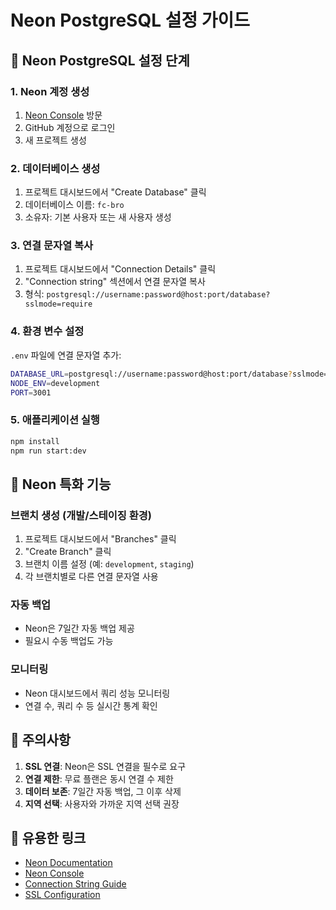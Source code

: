 # Neon PostgreSQL 설정 가이드

## 🚀 Neon PostgreSQL 설정 단계

### 1. Neon 계정 생성

1. [Neon Console](https://console.neon.tech) 방문
2. GitHub 계정으로 로그인
3. 새 프로젝트 생성

### 2. 데이터베이스 생성

1. 프로젝트 대시보드에서 "Create Database" 클릭
2. 데이터베이스 이름: `fc-bro`
3. 소유자: 기본 사용자 또는 새 사용자 생성

### 3. 연결 문자열 복사

1. 프로젝트 대시보드에서 "Connection Details" 클릭
2. "Connection string" 섹션에서 연결 문자열 복사
3. 형식: `postgresql://username:password@host:port/database?sslmode=require`

### 4. 환경 변수 설정

`.env` 파일에 연결 문자열 추가:

```bash
DATABASE_URL=postgresql://username:password@host:port/database?sslmode=require
NODE_ENV=development
PORT=3001
```

### 5. 애플리케이션 실행

```bash
npm install
npm run start:dev
```

## 🔧 Neon 특화 기능

### 브랜치 생성 (개발/스테이징 환경)

1. 프로젝트 대시보드에서 "Branches" 클릭
2. "Create Branch" 클릭
3. 브랜치 이름 설정 (예: `development`, `staging`)
4. 각 브랜치별로 다른 연결 문자열 사용

### 자동 백업

- Neon은 7일간 자동 백업 제공
- 필요시 수동 백업도 가능

### 모니터링

- Neon 대시보드에서 쿼리 성능 모니터링
- 연결 수, 쿼리 수 등 실시간 통계 확인

## 🚨 주의사항

1. **SSL 연결**: Neon은 SSL 연결을 필수로 요구
2. **연결 제한**: 무료 플랜은 동시 연결 수 제한
3. **데이터 보존**: 7일간 자동 백업, 그 이후 삭제
4. **지역 선택**: 사용자와 가까운 지역 선택 권장

## 🔗 유용한 링크

- [Neon Documentation](https://neon.tech/docs)
- [Neon Console](https://console.neon.tech)
- [Connection String Guide](https://neon.tech/docs/connect/connection-string)
- [SSL Configuration](https://neon.tech/docs/connect/ssl)
